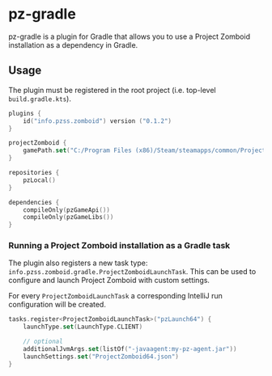 # pz-gradle

pz-gradle is a plugin for Gradle that allows you to use a Project Zomboid installation as a dependency in Gradle.

## Usage

The plugin must be registered in the root project (i.e. top-level `build.gradle.kts`).

```kotlin
plugins {
    id("info.pzss.zomboid") version ("0.1.2")
}

projectZomboid {
    gamePath.set("C:/Program Files (x86)/Steam/steamapps/common/ProjectZomboid")
}

repositories {
    pzLocal()
}

dependencies {
    compileOnly(pzGameApi())
    compileOnly(pzGameLibs())
}
```

### Running a Project Zomboid installation as a Gradle task

The plugin also registers a new task type: `info.pzss.zomboid.gradle.ProjectZomboidLaunchTask`. This can be used to
configure and launch Project Zomboid with custom settings.

For every `ProjectZomboidLaunchTask` a corresponding IntelliJ run configuration will be created.

```kotlin
tasks.register<ProjectZomboidLaunchTask>("pzLaunch64") {
    launchType.set(LaunchType.CLIENT)

    // optional
    additionalJvmArgs.set(listOf("-javaagent:my-pz-agent.jar"))
    launchSettings.set("ProjectZomboid64.json")
}
```
